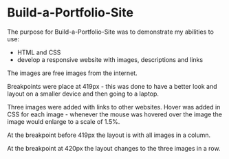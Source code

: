 # Build-a-Portfolio-Site

The purpose for Build-a-Portfolio-Site was to demonstrate my abilities to use:
- HTML and CSS
- develop a responsive website with images, descriptions and links

The images are free images from the internet.

Breakpoints were place at 419px - this was done to have a better look and layout on a smaller device and then going to a laptop.

Three images were added with links to other websites.  Hover was added in CSS for each image - whenever the mouse was hovered over the image the image would enlarge to a scale of 1.5%.

At the breakpoint before 419px the layout is with all images in a column.

At the breakpoint at 420px the layout changes to the three images in a row.
